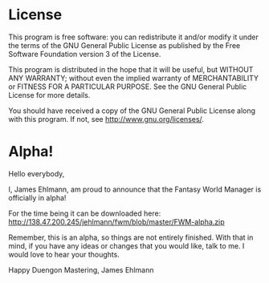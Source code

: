 # License
This program is free software: you can redistribute it and/or modify
it under the terms of the GNU General Public License as published by
the Free Software Foundation version 3 of the License.

This program is distributed in the hope that it will be useful,
but WITHOUT ANY WARRANTY; without even the implied warranty of
MERCHANTABILITY or FITNESS FOR A PARTICULAR PURPOSE.  See the
GNU General Public License for more details.

You should have received a copy of the GNU General Public License
along with this program.  If not, see <http://www.gnu.org/licenses/>.


# Alpha!

Hello everybody,

I, James Ehlmann, am proud to announce that the Fantasy World Manager is officially in alpha!

For the time being it can be downloaded here: http://138.47.200.245/jehlmann/fwm/blob/master/FWM-alpha.zip

Remember, this is an alpha, so things are not entirely finished. With that in mind, if you have any ideas or changes that you would like, talk to me. I would love to hear your thoughts.

Happy Duengon Mastering,
James Ehlmann
